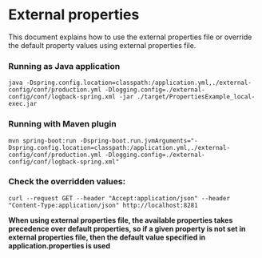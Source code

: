 # External properties
This document explains how to use the external properties file or override the default property values using external properties file.

### Running as Java application

    java -Dspring.config.location=classpath:/application.yml,./external-config/conf/production.yml -Dlogging.config=./external-config/conf/logback-spring.xml -jar ./target/PropertiesExample_local-exec.jar

### Running with Maven plugin

    mvn spring-boot:run -Dspring-boot.run.jvmArguments="-Dspring.config.location=classpath:/application.yml,./external-config/conf/production.yml -Dlogging.config=./external-config/conf/logback-spring.xml"

### Check the overridden values:

    curl --request GET --header "Accept:application/json" --header "Content-Type:application/json" http://localhost:8281

**When using external properties file, the available properties takes precedence over default properties, so if a given property is not set in external properties file, then the default value specified in application.properties is used**


